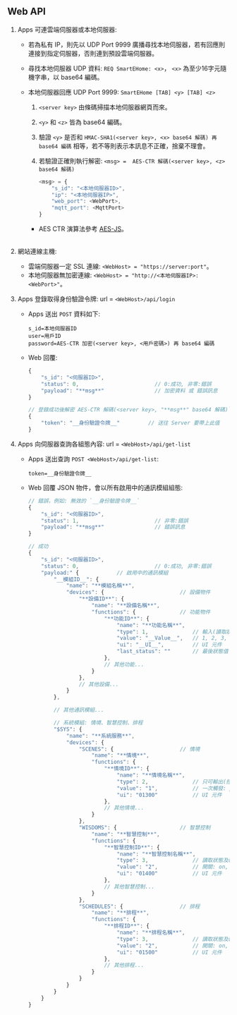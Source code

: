 ## Web API

1. Apps 可連雲端伺服器或本地伺服器:
    * 若為私有 IP，則先以 UDP Port 9999 廣播尋找本地伺服器，若有回應則連接到指定伺服器，否則連到預設雲端伺服器。
    * 尋找本地伺服器 UDP 資料: `REQ SmartEHome: <x>`， `<x>` 為至少16字元隨機字串，以 base64 編碼。
    * 本地伺服器回應 UDP Port 9999: `SmartEHome [TAB] <y> [TAB] <z>`

        1. `<server key>` 由條碼掃描本地伺服器網頁而來。
        2. `<y>` 和 `<z>` 皆為 base64 編碼。
        3. 驗證 `<y>` 是否和 `HMAC-SHA1(<server key>, <x> base64 解碼) 再 base64 編碼` 相等，若不等則表示本訊息不正確，捨棄不理會。
        4. 若驗證正確則執行解密: `<msg> =  AES-CTR 解碼(<server key>, <z> base64 解碼)`

            ```js
            <msg> = {
                "s_id": "<本地伺服器ID>",
                "ip": "<本地伺服器IP>",
                "web_port": <WebPort>,
                "mqtt_port": <MqttPort>
            }
            ```

        * AES CTR 演算法參考 [AES-JS](https://github.com/ricmoo/aes-js)。
        <br>

1. 網站連線主機:
    * 雲端伺服器一定 SSL 連線: `<WebHost> = "https://server:port"`。
    * 本地伺服器無加密連線: `<WebHost> = "http://<本地伺服器IP>:<WebPort>"`。

1. Apps 登錄取得身份驗證令牌: url = `<WebHost>/api/login`
    * Apps 送出 `POST` 資料如下:

        ```
        s_id=本地伺服器ID
        user=用戶ID
        password=AES-CTR 加密(<server key>, <用戶密碼>) 再 base64 編碼
        ```

    * Web 回覆:

        ```js
        {
            "s_id": "<伺服器ID>",
            "status": 0,                        // 0:成功, 非零:錯誤
            "payload": "**msg**"                // 加密資料 或 錯誤訊息
        }

        // 登錄成功後解密 AES-CTR 解碼(<server key>, "**msg**" base64 解碼)` 為 JSON 如下:
        {
            "token": "__身份驗證令牌__"         // 送往 Server 要帶上此值
        }
        ```

1. Apps 向伺服器查詢各組態內容: url = `<WebHost>/api/get-list`
    * Apps 送出查詢 `POST <WebHost>/api/get-list`:

        ```
        token=__身份驗證令牌__
        ```

    * Web 回覆 JSON 物件，會以所有啟用中的通訊模組組態:

        ```js
        // 錯誤，例如: 無效的 `__身份驗證令牌__`
        {
            "s_id": "<伺服器ID>",
            "status": 1,                        // 非零:錯誤
            "payload": "**msg**"                // 錯誤訊息
        }

        // 成功
        {
            "s_id": "<伺服器ID>",
            "status": 0,                        // 0:成功, 非零:錯誤
            "payload:" {            // 啟用中的通訊模組
                "__模組ID__": {
                    "name": "**模組名稱**",
                    "devices": {                        // 設備物件
                        "**設備ID**": {
                            "name": "**設備名稱**",
                            "functions": {              // 功能物件
                                "**功能ID**": {
                                    "name": "**功能名稱**",
                                    "type": 1,              // 輸入(讀取狀態):1, 輸出(控制):2, 輸出入:3
                                    "value": "__Value__",   // 1, 2, 3, 100/n, n1~n2
                                    "ui": "__UI__",         // UI 元件
                                    "last_status": ""       // 最後狀態值
                                },
                                // 其他功能...
                            }
                        },
                        // 其他設備...
                    }
                },

                // 其他通訊模組...

                // 系統模組: 情境、智慧控制、排程
                "$SYS": {
                    "name": "**系統服務**",
                    "devices": {
                        "SCENES": {                     // 情境
                            "name": "**情境**",
                            "functions": {
                                "**情境ID**": {
                                    "name": "**情境名稱**",
                                    "type": 2,              // 只可輸出(控制)
                                    "value": "1",           // 一次觸發: puls
                                    "ui": "01300"           // UI 元件
                                },
                                // 其他情境...
                            }
                        },
                        "WISDOMS": {                    // 智慧控制
                            "name": "**智慧控制**",
                            "functions": {
                                "**智慧控制ID**": {
                                    "name": "**智慧控制名稱**",
                                    "type": 3,              // 讀取狀態及輸出控制
                                    "value": "2",           // 開關: on, off
                                    "ui": "01400"           // UI 元件
                                },
                                // 其他智慧控制...
                            }
                        },
                        "SCHEDULES": {                  // 排程
                            "name": "**排程**",
                            "functions": {
                                "**排程ID**": {
                                    "name": "**排程名稱**",
                                    "type": 3,              // 讀取狀態及輸出控制
                                    "value": "2",           // 開關: on, off
                                    "ui": "01500"           // UI 元件
                                },
                                // 其他排程...
                            }
                        }
                    }
                }
            }
        }
        ```

